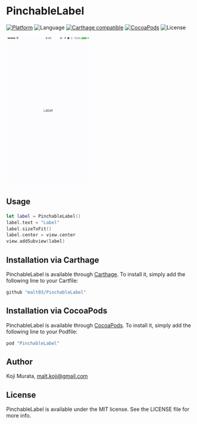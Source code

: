 # PinchableLabel

[![Platform](https://img.shields.io/cocoapods/p/PinchableLabel.svg?style=flat)](http://cocoapods.org/pods/PinchableLabel)
![Language](https://img.shields.io/badge/language-Swift%202.1-orange.svg)
[![Carthage compatible](https://img.shields.io/badge/Carthage-compatible-4BC51D.svg?style=flat)](https://github.com/Carthage/Carthage)
[![CocoaPods](https://img.shields.io/cocoapods/v/PinchableLabel.svg?style=flat)](http://cocoapods.org/pods/PinchableLabel)
![License](https://img.shields.io/github/license/malt03/PinchableLabel.svg?style=flat)

![Screen Shot](https://raw.githubusercontent.com/malt03/PinchableLabel/master/screen_shot.gif)

## Usage

```swift
let label = PinchableLabel()
label.text = "Label"
label.sizeToFit()
label.center = view.center
view.addSubview(label)
```

## Installation via Carthage

PinchableLabel is available through [Carthage](https://github.com/Carthage/Carthage). To install
it, simply add the following line to your Cartfile:

```ruby
github "malt03/PinchableLabel"
```

## Installation via CocoaPods

PinchableLabel is available through [CocoaPods](http://cocoapods.org). To install
it, simply add the following line to your Podfile:

```ruby
pod "PinchableLabel"
```

## Author

Koji Murata, malt.koji@gmail.com

## License

PinchableLabel is available under the MIT license. See the LICENSE file for more info.
